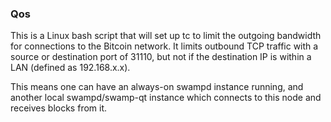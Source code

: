 ### Qos ###

This is a Linux bash script that will set up tc to limit the outgoing bandwidth for connections to the Bitcoin network. It limits outbound TCP traffic with a source or destination port of 31110, but not if the destination IP is within a LAN (defined as 192.168.x.x).

This means one can have an always-on swampd instance running, and another local swampd/swamp-qt instance which connects to this node and receives blocks from it.
